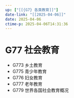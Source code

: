 ```yaml
---
up: ["[[{G7} 各类教育]]"]
date-link: "[[2025-04-06]]"
date: 2025-04-06
ctime-p: 2025-04-06T14:31:36
---
```


# G77 社会教育

- G773 乡土教育
- G775 青少年教育
- G776 妇女教育
- G777 老年教育
- G779 世界各国社会教育概况
